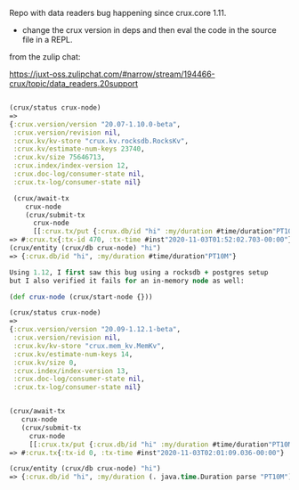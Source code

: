 Repo with data readers bug happening since crux.core 1.11.
- change the crux version in deps and then eval the code in the source file in a REPL.

from the zulip chat:

https://juxt-oss.zulipchat.com/#narrow/stream/194466-crux/topic/data_readers.20support

```clojure

(crux/status crux-node)
=>
{:crux.version/version "20.07-1.10.0-beta",
 :crux.version/revision nil,
 :crux.kv/kv-store "crux.kv.rocksdb.RocksKv",
 :crux.kv/estimate-num-keys 23740,
 :crux.kv/size 75646713,
 :crux.index/index-version 12,
 :crux.doc-log/consumer-state nil,
 :crux.tx-log/consumer-state nil}

 (crux/await-tx
    crux-node
    (crux/submit-tx
      crux-node
      [[:crux.tx/put {:crux.db/id "hi" :my/duration #time/duration"PT10M"}]]))
=> #:crux.tx{:tx-id 470, :tx-time #inst"2020-11-03T01:52:02.703-00:00"}
(crux/entity (crux/db crux-node) "hi")
=> {:crux.db/id "hi", :my/duration #time/duration"PT10M"}

Using 1.12, I first saw this bug using a rocksdb + postgres setup
but I also verified it fails for an in-memory node as well:

(def crux-node (crux/start-node {}))

(crux/status crux-node)
=>
{:crux.version/version "20.09-1.12.1-beta",
 :crux.version/revision nil,
 :crux.kv/kv-store "crux.mem_kv.MemKv",
 :crux.kv/estimate-num-keys 14,
 :crux.kv/size 0,
 :crux.index/index-version 13,
 :crux.doc-log/consumer-state nil,
 :crux.tx-log/consumer-state nil}


(crux/await-tx
   crux-node
   (crux/submit-tx
     crux-node
     [[:crux.tx/put {:crux.db/id "hi" :my/duration #time/duration"PT10M"}]]))
=> #:crux.tx{:tx-id 0, :tx-time #inst"2020-11-03T02:01:09.036-00:00"}

(crux/entity (crux/db crux-node) "hi")
=> {:crux.db/id "hi", :my/duration (. java.time.Duration parse "PT10M")}
```
